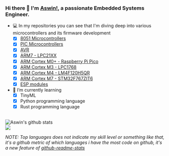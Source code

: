 ### Hi there 👋 I'm [Aswin!](https://www.linkedin.com/in/aswin-vt), a passionate Embedded Systems Engineer.

- 💻 In my repositories you can see that I'm diving deep into various microcontrollers and its firmware development
  - [x] [8051 Microcontrollers](https://github.com/Aswinvt/Embedded_Systems_Basics/tree/master/Learn_Basics/8051_AT89S8253)
  - [x] [PIC Microcontrollers](https://github.com/Aswinvt/Embedded_Systems_Basics/tree/master/Learn_Basics/PIC)
  - [x] [AVR](https://github.com/Aswinvt/Embedded_Systems_Basics/tree/master/Learn_Basics/AVR)
  - [x] [ARM7 - LPC21XX](https://github.com/Aswinvt/Embedded_Systems_Basics/tree/master/Learn_Basics/ARM_7_LPC21XX)
  - [x] [ARM Cortex M0+ - Raspberry Pi Pico](https://github.com/Aswinvt/Raspberry_Pi_Pico)
  - [x] [ARM Cortex M3 - LPC1768](https://github.com/Aswinvt/ARM_Cortex-M3_LPC1768)
  - [x] [ARM Cortex M4 - LM4F120H5QR](https://github.com/Aswinvt/ARM_Cortex-M4_LM4F120H5QR)
  - [x] [ARM Cortex M7 - STM32F767ZIT6](https://github.com/Aswinvt/Nucleo_STM32F767ZIT6)
  - [x] [ESP modules](https://github.com/Aswinvt/ESP32)

- 📝 I’m currently learning
  - [x] TinyML
  - [x] Python programming language
  - [x] Rust programming language

<br />
<img align="center" src="https://github-readme-stats-sigma-five.vercel.app/api?username=aswinvt&show_icons=true&include_all_commits=true&theme=radical" alt="Aswin's github stats" />
<br />
<img align="center" src="https://github-readme-stats-sigma-five.vercel.app/api/top-langs/?username=aswinvt&layout=compact&theme=radical" />
<br />

*NOTE: Top languages does not indicate my skill level or something like that, it's a github metric of which languages i have the most code on github, it's a new feature of [github-readme-stats](https://github.com/anuraghazra/github-readme-stats)*
